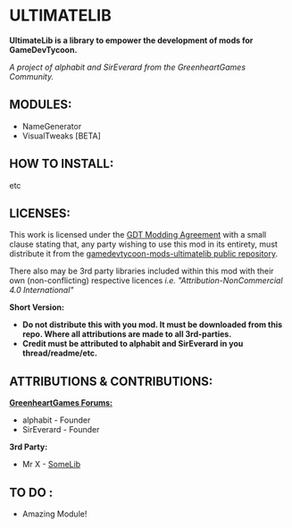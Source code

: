 ULTIMATELIB
=============================
**UltimateLib is a library to empower the development of mods for GameDevTycoon.**

*A project of alphabit and SirEverard from the GreenheartGames Community.*


MODULES:
--------------
- NameGenerator
- VisualTweaks [BETA]




HOW TO INSTALL:
--------------
etc


LICENSES:
--------------
This work is licensed under the <a rel="license" href="http://www.greenheartgames.com/legal/game-dev-tycoon-modding-agreement/">GDT Modding Agreement</a> with a small clause stating that, any party wishing to use this mod in its entirety, must distribute it from the <a rel="repo" href="https://github.com/abesco/gamedevtycoon-mods-ultimatelib/">gamedevtycoon-mods-ultimatelib public repository</a>.

There also may be 3rd party libraries included within this mod with their own (non-conflicting) respective licences *i.e. "Attribution-NonCommercial 4.0 International"*


**Short Version:**
- **Do not distribute this with you mod. It must be downloaded from this repo. Where all attributions are made to all 3rd-parties.**
- **Credit must be attributed to alphabit and SirEverard in you thread/readme/etc.**

ATTRIBUTIONS & CONTRIBUTIONS:
--------------

**<a href="http://forum.greenheartgames.com/">GreenheartGames Forums:</a>**
- alphabit - Founder
- SirEverard - Founder
 
**3rd Party:**
- Mr X - <a href="somewebsite">SomeLib</a>


TO DO :
-------------

- Amazing Module!



